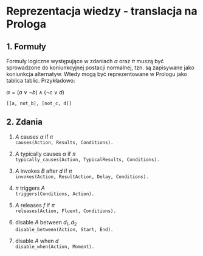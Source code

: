 # Reprezentacja wiedzy - translacja na Prologa

## 1. Formuły
Formuły logiczne występujące w zdaniach $\alpha$ oraz $\pi$ muszą być sprowadzone do koniunkcyjnej postacji normalnej, tzn. są zapisywane jako koniunkcja alternatyw. Wtedy mogą być reprezentowane w Prologu jako tablica tablic. Przykładowo:

$\alpha = (a \lor \lnot b) \land (\lnot c \lor d)$

`[[a, not_b], [not_c, d]]`

## 2. Zdania

1. $A \text{ causes } \alpha \text{ if } \pi$  
   `causes(Action, Results, Conditions).`

2. $A \text{ typically causes } \alpha \text{ if } \pi$  
   `typically_causes(Action, TypicalResults, Conditions).`

3. $A \text{ invokes } B \text{ after } d \text{ if } \pi$  
   `invokes(Action, ResultAction, Delay, Conditions).`

4. $\pi \text{ triggers } A$  
   `triggers(Conditions, Action).`

5. $A \text{ releases } f \text{ if } \pi$  
   `releases(Action, Fluent, Conditions).`

6. $\text{ disable } A \text{ between } d_1, d_2$  
   `disable_between(Action, Start, End).`

7. $\text{ disable } A \text{ when } d$  
   `disable_when(Action, Moment).`